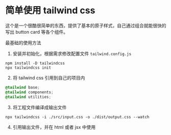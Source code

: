 # 简单使用 tailwind css

这个是一个很酷很简单的东西，提供了基本的原子样式，自己通过组合就能很快的写出 button card 等各个组件。

最基础的使用方法


1. 安装并初始化，根据需求修改配置文件 `tailwind.config.js`

```shell
npm install -D tailwindcss
npx tailwindcss init
```

2. 将 tailwind css 引用到自己的项目内

```css
@tailwind base;
@tailwind components;
@tailwind utilities;
```
3. 将工程文件编译成输出文件
```shell
npx tailwindcss -i ./src/input.css -o ./dist/output.css --watch
```
4. 引用输出文件，并在 html 或者 jsx 中使用

